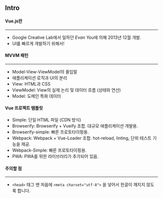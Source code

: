 ## Intro

#### Vue.js란

------

- Google Creative Lab에서 일하던 *Evan You*에 의해 2013년 12월 개발.
- UI를 빠르게 개발하기 위해서!



#### MVVM 패턴

------

- Model-View-ViewModel의 줄임말
- 애플리케이션 로직과 UI의 분리
- View: HTML과 CSS
- ViewModel: View의 실제 논리 및 데이터 흐름 (상태와 연산)
- Model: 도메인 특화 데이터



#### Vue 프로젝트 템플릿

- Simple: 단일 HTML 파일 (CDN 방식)
- Browserify: Browserify + Vueify 조합. 대규모 애플리케이션 개발용.
- Browserify-simple: 빠른 프로토타이핑용.
- Webpack: Webpack + Vue-Loader 조합. hot-reload, linting, 단위 테스트 기능을 제공.
- Webpack-Simple: 빠른 프로토타이핑용.
- PWA:  PWA를 위한 라이브러리가 추가되어 있음.



#### 주의할 점

------

- `<head>` 태그 맨 처음에 `<meta charset="utf-8">` 을 넣어서 한글이 깨지지 않도록 합니다. 